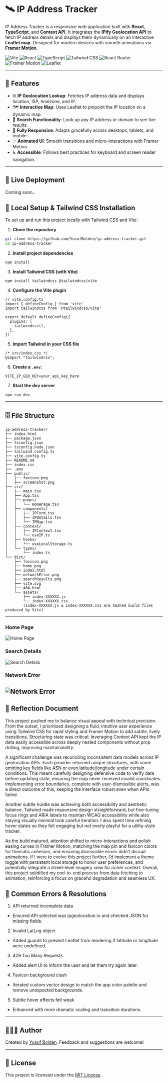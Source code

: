 # 🛰️ IP Address Tracker

IP Address Tracker is a responsive web application built with **React**, **TypeScript**, and **Context API**. It integrates the **IPify Geolocation API** to fetch IP address details and displays them dynamically on an interactive **Leaflet map**.  Designed for modern devices with smooth animations via **Framer Motion**.

![Vite](https://img.shields.io/badge/Vite-646CFF?style=for-the-badge&logo=vite&logoColor=white)
![React](https://img.shields.io/badge/React-20232A?style=for-the-badge&logo=react&logoColor=61DAFB)
![TypeScript](https://img.shields.io/badge/TypeScript-007ACC?style=for-the-badge&logo=typescript&logoColor=white)
![Tailwind CSS](https://img.shields.io/badge/Tailwind-38B2AC?style=for-the-badge&logo=tailwind-css&logoColor=white)
![React Router](https://img.shields.io/badge/React_Router-CA4245?style=for-the-badge&logo=react-router&logoColor=white)
![Framer Motion](https://img.shields.io/badge/Framer_Motion-EF4F5F?style=for-the-badge&logo=framer&logoColor=white)
![Leaflet](https://img.shields.io/badge/Leaflet-199900?style=for-the-badge&logo=leaflet&logoColor=white)

---

## 🚀 Features

- 🌐 **IP Geolocation Lookup**: Fetches IP address data and displays location, ISP, timezone, and IP.
- 🗺 **Interactive Map**: Uses Leaflet to pinpoint the IP location on a dynamic map.
- 🔎 **Search Functionality**: Look up any IP address or domain to see live results.
- 🎨 **Fully Responsive**: Adapts gracefully across desktops, tablets, and mobile.
- ✨ **Animated UI**: Smooth transitions and micro-interactions with Framer Motion.
- ♿ **Accessible**: Follows best practices for keyboard and screen reader navigation.

---

## 🚢 Live Deployment
Coming soon..

## 🚀 Local Setup & Tailwind CSS Installation

To set up and run this project locally with Tailwind CSS and Vite:

1. **Clone the repository**

```bash
git clone https://github.com/YusufBolden/ip-address-tracker.git
cd ip-address-tracker
```

2. **Install project dependencies**

```
npm install
```

3. **Install Tailwind CSS (with Vite)**

```
npm install tailwindcss @tailwindcss/vite
```

4. **Configure the Vite plugin**

```
// vite.config.ts
import { defineConfig } from 'vite'
import tailwindcss from '@tailwindcss/vite'

export default defineConfig({
  plugins: [
    tailwindcss(),
  ],
})
```

5. **Import Tailwind in your CSS file**

```
/* src/index.css */
@import "tailwindcss";
```
6. **Create a `.env`:**

```
VITE_IP_GEO_KEY=your_api_key_here
```

7. **Start the dev server**

```
npm run dev
```

---

## 🗄️ File Structure
```
ip-address-tracker/
├── index.html
├── package.json
├── tsconfig.json
├── tsconfig.node.json
├── tailwind.config.ts
├── vite.config.ts
├── README.md
├── index.css
├── .env
├── public/
│   ├── favicon.png
│   ├── screenshot.png
├── src/
│   ├── main.tsx
│   ├── App.tsx
│   ├── pages/
│   │   └── HomePage.tsx
│   ├── components/
│   │   ├── IPForm.tsx
│   │   ├── IPDetails.tsx
│   │   └── IPMap.tsx
│   ├── context/
│   │   ├── IPContext.tsx
│   │   └── useIP.ts
│   ├── hooks/
│   │   └── useLocalStorage.ts
│   └── types/
│       └── index.ts
└── dist/
    ├── favicon.png
    ├── home.png
    ├── index.html
    ├── networkError.png
    ├── searchResults.png
    ├── vite.svg
    ├── 404.html
    └── assets/
        ├── index-XXXXXX.js
        └── index-XXXXXX.css
        (index-XXXXXX.js & index-XXXXXX.css are hashed build files produced by Vite)
```
---

<!-- ## 📸 Previews -->

### Home Page
![Home Page](public/home.png)

### Search Details
![Search Details](public/searchResults.png)

### Network Error
![Network Error](public/networkError.png)
---

## 📝 Reflection Document

This project pushed me to balance visual appeal with technical precision. From the outset, I prioritized designing a fluid, intuitive user experience using Tailwind CSS for rapid styling and Framer Motion to add subtle, lively transitions. Structuring state was critical; leveraging Context API kept the IP data easily accessible across deeply nested components without prop drilling, improving maintainability.

A significant challenge was reconciling inconsistent data models across IP geolocation APIs. Each provider returned unique structures, with some omitting key fields like ASN or even latitude/longitude under certain conditions. This meant carefully designing defensive code to verify data before updating state, ensuring the map never received invalid coordinates. Implementing error boundaries, complete with user-dismissible alerts, was a direct outcome of this, keeping the interface robust even when APIs failed.

Another subtle hurdle was achieving both accessibility and aesthetic balance. Tailwind made responsive design straightforward, but fine-tuning focus rings and ARIA labels to maintain WCAG accessibility while also staying visually minimal took careful iteration. I also spent time refining hover states so they felt engaging but not overly playful for a utility-style tracker.

As the build matured, attention shifted to micro-interactions and polish easing curves in Framer Motion, matching the map pin and favicon colors for thematic cohesion, and ensuring dismissible errors didn’t disrupt animations. If I were to evolve this project further, I’d implement a theme toggle with persistent local storage to honor user preferences, and potentially integrate a street-level imagery view for richer context. Overall, this project solidified my end-to-end process from data fetching to animation, reinforcing a focus on graceful degradation and seamless UX.

## 🐞 Common Errors & Resolutions

1. API returned incomplete data

  - Ensured API selected was ipgeolocation.io and checked JSON for missing fields.

2. Invalid LatLng object

  - Added guards to prevent Leaflet from rendering if latitude or longitude were undefined.

3. 429 Too Many Requests

  - Added alert UI to inform the user and let them try again later.

4. Favicon background clash

  - Iterated custom vector design to match the app color palette and remove unexpected backgrounds.

5. Subtle hover effects felt weak

  - Enhanced with more dramatic scaling and transition durations.

---

## 🧑🏿‍💻 Author

Created by [Yusuf Bolden](https://github.com/YusufBolden). Feedback and suggestions are welcome!

---

## 📄 License

This project is licensed under the [MIT License](https://opensource.org/licenses/MIT).
